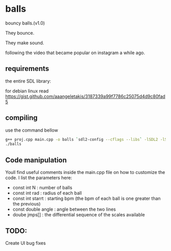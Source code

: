 # balls
bouncy balls.(v1.0)

They bounce.

They make sound.

following the video that became popular on instagram a while ago.

## requirements
the entire SDL library:

for debian linux read https://gist.github.com/aaangeletakis/3187339a99f7786c25075d4d9c80fad5

## compiling
use the command bellow
``` bash
g++ proj.cpp main.cpp -o balls `sdl2-config --cflags --libs` -lSDL2 -lSDL2_mixer -lSDL2_image -lSDL2_ttf
./balls
```
## Code manipulation
Youll find useful comments inside the main.cpp file on how to customize the code. I list the parameters here:
* const int N : number of balls
* const int rad : radius of each ball
* const int starrt : starting bpm (the bpm of each ball is one greater than the previous)
* const double angle : angle between the two lines
* doube jmps[] : the differential sequence of the scales available

## TODO:
Create UI
bug fixes
